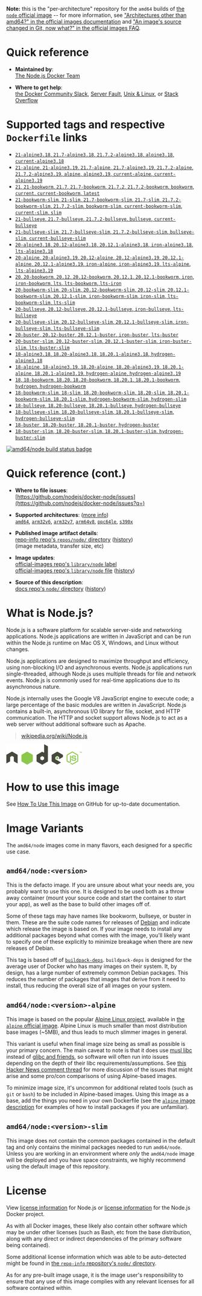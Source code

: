 <!--

********************************************************************************

WARNING:

    DO NOT EDIT "node/README.md"

    IT IS AUTO-GENERATED

    (from the other files in "node/" combined with a set of templates)

********************************************************************************

-->

**Note:** this is the "per-architecture" repository for the `amd64` builds of [the `node` official image](https://hub.docker.com/_/node) -- for more information, see ["Architectures other than amd64?" in the official images documentation](https://github.com/docker-library/official-images#architectures-other-than-amd64) and ["An image's source changed in Git, now what?" in the official images FAQ](https://github.com/docker-library/faq#an-images-source-changed-in-git-now-what).

# Quick reference

-	**Maintained by**:  
	[The Node.js Docker Team](https://github.com/nodejs/docker-node)

-	**Where to get help**:  
	[the Docker Community Slack](https://dockr.ly/comm-slack), [Server Fault](https://serverfault.com/help/on-topic), [Unix & Linux](https://unix.stackexchange.com/help/on-topic), or [Stack Overflow](https://stackoverflow.com/help/on-topic)

# Supported tags and respective `Dockerfile` links

-	[`21-alpine3.18`, `21.7-alpine3.18`, `21.7.2-alpine3.18`, `alpine3.18`, `current-alpine3.18`](https://github.com/nodejs/docker-node/blob/6a60b788fabfac92457f5a3eb7af1453bb3c67b9/21/alpine3.18/Dockerfile)
-	[`21-alpine`, `21-alpine3.19`, `21.7-alpine`, `21.7-alpine3.19`, `21.7.2-alpine`, `21.7.2-alpine3.19`, `alpine`, `alpine3.19`, `current-alpine`, `current-alpine3.19`](https://github.com/nodejs/docker-node/blob/6a60b788fabfac92457f5a3eb7af1453bb3c67b9/21/alpine3.19/Dockerfile)
-	[`21`, `21-bookworm`, `21.7`, `21.7-bookworm`, `21.7.2`, `21.7.2-bookworm`, `bookworm`, `current`, `current-bookworm`, `latest`](https://github.com/nodejs/docker-node/blob/6a60b788fabfac92457f5a3eb7af1453bb3c67b9/21/bookworm/Dockerfile)
-	[`21-bookworm-slim`, `21-slim`, `21.7-bookworm-slim`, `21.7-slim`, `21.7.2-bookworm-slim`, `21.7.2-slim`, `bookworm-slim`, `current-bookworm-slim`, `current-slim`, `slim`](https://github.com/nodejs/docker-node/blob/6a60b788fabfac92457f5a3eb7af1453bb3c67b9/21/bookworm-slim/Dockerfile)
-	[`21-bullseye`, `21.7-bullseye`, `21.7.2-bullseye`, `bullseye`, `current-bullseye`](https://github.com/nodejs/docker-node/blob/6a60b788fabfac92457f5a3eb7af1453bb3c67b9/21/bullseye/Dockerfile)
-	[`21-bullseye-slim`, `21.7-bullseye-slim`, `21.7.2-bullseye-slim`, `bullseye-slim`, `current-bullseye-slim`](https://github.com/nodejs/docker-node/blob/6a60b788fabfac92457f5a3eb7af1453bb3c67b9/21/bullseye-slim/Dockerfile)
-	[`20-alpine3.18`, `20.12-alpine3.18`, `20.12.1-alpine3.18`, `iron-alpine3.18`, `lts-alpine3.18`](https://github.com/nodejs/docker-node/blob/6a60b788fabfac92457f5a3eb7af1453bb3c67b9/20/alpine3.18/Dockerfile)
-	[`20-alpine`, `20-alpine3.19`, `20.12-alpine`, `20.12-alpine3.19`, `20.12.1-alpine`, `20.12.1-alpine3.19`, `iron-alpine`, `iron-alpine3.19`, `lts-alpine`, `lts-alpine3.19`](https://github.com/nodejs/docker-node/blob/6a60b788fabfac92457f5a3eb7af1453bb3c67b9/20/alpine3.19/Dockerfile)
-	[`20`, `20-bookworm`, `20.12`, `20.12-bookworm`, `20.12.1`, `20.12.1-bookworm`, `iron`, `iron-bookworm`, `lts`, `lts-bookworm`, `lts-iron`](https://github.com/nodejs/docker-node/blob/6a60b788fabfac92457f5a3eb7af1453bb3c67b9/20/bookworm/Dockerfile)
-	[`20-bookworm-slim`, `20-slim`, `20.12-bookworm-slim`, `20.12-slim`, `20.12.1-bookworm-slim`, `20.12.1-slim`, `iron-bookworm-slim`, `iron-slim`, `lts-bookworm-slim`, `lts-slim`](https://github.com/nodejs/docker-node/blob/6a60b788fabfac92457f5a3eb7af1453bb3c67b9/20/bookworm-slim/Dockerfile)
-	[`20-bullseye`, `20.12-bullseye`, `20.12.1-bullseye`, `iron-bullseye`, `lts-bullseye`](https://github.com/nodejs/docker-node/blob/6a60b788fabfac92457f5a3eb7af1453bb3c67b9/20/bullseye/Dockerfile)
-	[`20-bullseye-slim`, `20.12-bullseye-slim`, `20.12.1-bullseye-slim`, `iron-bullseye-slim`, `lts-bullseye-slim`](https://github.com/nodejs/docker-node/blob/6a60b788fabfac92457f5a3eb7af1453bb3c67b9/20/bullseye-slim/Dockerfile)
-	[`20-buster`, `20.12-buster`, `20.12.1-buster`, `iron-buster`, `lts-buster`](https://github.com/nodejs/docker-node/blob/6a60b788fabfac92457f5a3eb7af1453bb3c67b9/20/buster/Dockerfile)
-	[`20-buster-slim`, `20.12-buster-slim`, `20.12.1-buster-slim`, `iron-buster-slim`, `lts-buster-slim`](https://github.com/nodejs/docker-node/blob/6a60b788fabfac92457f5a3eb7af1453bb3c67b9/20/buster-slim/Dockerfile)
-	[`18-alpine3.18`, `18.20-alpine3.18`, `18.20.1-alpine3.18`, `hydrogen-alpine3.18`](https://github.com/nodejs/docker-node/blob/6a60b788fabfac92457f5a3eb7af1453bb3c67b9/18/alpine3.18/Dockerfile)
-	[`18-alpine`, `18-alpine3.19`, `18.20-alpine`, `18.20-alpine3.19`, `18.20.1-alpine`, `18.20.1-alpine3.19`, `hydrogen-alpine`, `hydrogen-alpine3.19`](https://github.com/nodejs/docker-node/blob/6a60b788fabfac92457f5a3eb7af1453bb3c67b9/18/alpine3.19/Dockerfile)
-	[`18`, `18-bookworm`, `18.20`, `18.20-bookworm`, `18.20.1`, `18.20.1-bookworm`, `hydrogen`, `hydrogen-bookworm`](https://github.com/nodejs/docker-node/blob/6a60b788fabfac92457f5a3eb7af1453bb3c67b9/18/bookworm/Dockerfile)
-	[`18-bookworm-slim`, `18-slim`, `18.20-bookworm-slim`, `18.20-slim`, `18.20.1-bookworm-slim`, `18.20.1-slim`, `hydrogen-bookworm-slim`, `hydrogen-slim`](https://github.com/nodejs/docker-node/blob/6a60b788fabfac92457f5a3eb7af1453bb3c67b9/18/bookworm-slim/Dockerfile)
-	[`18-bullseye`, `18.20-bullseye`, `18.20.1-bullseye`, `hydrogen-bullseye`](https://github.com/nodejs/docker-node/blob/6a60b788fabfac92457f5a3eb7af1453bb3c67b9/18/bullseye/Dockerfile)
-	[`18-bullseye-slim`, `18.20-bullseye-slim`, `18.20.1-bullseye-slim`, `hydrogen-bullseye-slim`](https://github.com/nodejs/docker-node/blob/6a60b788fabfac92457f5a3eb7af1453bb3c67b9/18/bullseye-slim/Dockerfile)
-	[`18-buster`, `18.20-buster`, `18.20.1-buster`, `hydrogen-buster`](https://github.com/nodejs/docker-node/blob/6a60b788fabfac92457f5a3eb7af1453bb3c67b9/18/buster/Dockerfile)
-	[`18-buster-slim`, `18.20-buster-slim`, `18.20.1-buster-slim`, `hydrogen-buster-slim`](https://github.com/nodejs/docker-node/blob/6a60b788fabfac92457f5a3eb7af1453bb3c67b9/18/buster-slim/Dockerfile)

[![amd64/node build status badge](https://img.shields.io/jenkins/s/https/doi-janky.infosiftr.net/job/multiarch/job/amd64/job/node.svg?label=amd64/node%20%20build%20job)](https://doi-janky.infosiftr.net/job/multiarch/job/amd64/job/node/)

# Quick reference (cont.)

-	**Where to file issues**:  
	[https://github.com/nodejs/docker-node/issues](https://github.com/nodejs/docker-node/issues?q=)

-	**Supported architectures**: ([more info](https://github.com/docker-library/official-images#architectures-other-than-amd64))  
	[`amd64`](https://hub.docker.com/r/amd64/node/), [`arm32v6`](https://hub.docker.com/r/arm32v6/node/), [`arm32v7`](https://hub.docker.com/r/arm32v7/node/), [`arm64v8`](https://hub.docker.com/r/arm64v8/node/), [`ppc64le`](https://hub.docker.com/r/ppc64le/node/), [`s390x`](https://hub.docker.com/r/s390x/node/)

-	**Published image artifact details**:  
	[repo-info repo's `repos/node/` directory](https://github.com/docker-library/repo-info/blob/master/repos/node) ([history](https://github.com/docker-library/repo-info/commits/master/repos/node))  
	(image metadata, transfer size, etc)

-	**Image updates**:  
	[official-images repo's `library/node` label](https://github.com/docker-library/official-images/issues?q=label%3Alibrary%2Fnode)  
	[official-images repo's `library/node` file](https://github.com/docker-library/official-images/blob/master/library/node) ([history](https://github.com/docker-library/official-images/commits/master/library/node))

-	**Source of this description**:  
	[docs repo's `node/` directory](https://github.com/docker-library/docs/tree/master/node) ([history](https://github.com/docker-library/docs/commits/master/node))

# What is Node.js?

Node.js is a software platform for scalable server-side and networking applications. Node.js applications are written in JavaScript and can be run within the Node.js runtime on Mac OS X, Windows, and Linux without changes.

Node.js applications are designed to maximize throughput and efficiency, using non-blocking I/O and asynchronous events. Node.js applications run single-threaded, although Node.js uses multiple threads for file and network events. Node.js is commonly used for real-time applications due to its asynchronous nature.

Node.js internally uses the Google V8 JavaScript engine to execute code; a large percentage of the basic modules are written in JavaScript. Node.js contains a built-in, asynchronous I/O library for file, socket, and HTTP communication. The HTTP and socket support allows Node.js to act as a web server without additional software such as Apache.

> [wikipedia.org/wiki/Node.js](https://en.wikipedia.org/wiki/Node.js)

![logo](https://raw.githubusercontent.com/docker-library/docs/01c12653951b2fe592c1f93a13b4e289ada0e3a1/node/logo.png)

# How to use this image

See [How To Use This Image](https://github.com/nodejs/docker-node/blob/master/README.md#how-to-use-this-image) on GitHub for up-to-date documentation.

# Image Variants

The `amd64/node` images come in many flavors, each designed for a specific use case.

## `amd64/node:<version>`

This is the defacto image. If you are unsure about what your needs are, you probably want to use this one. It is designed to be used both as a throw away container (mount your source code and start the container to start your app), as well as the base to build other images off of.

Some of these tags may have names like bookworm, bullseye, or buster in them. These are the suite code names for releases of [Debian](https://wiki.debian.org/DebianReleases) and indicate which release the image is based on. If your image needs to install any additional packages beyond what comes with the image, you'll likely want to specify one of these explicitly to minimize breakage when there are new releases of Debian.

This tag is based off of [`buildpack-deps`](https://hub.docker.com/_/buildpack-deps/). `buildpack-deps` is designed for the average user of Docker who has many images on their system. It, by design, has a large number of extremely common Debian packages. This reduces the number of packages that images that derive from it need to install, thus reducing the overall size of all images on your system.

## `amd64/node:<version>-alpine`

This image is based on the popular [Alpine Linux project](https://alpinelinux.org), available in [the `alpine` official image](https://hub.docker.com/_/alpine). Alpine Linux is much smaller than most distribution base images (~5MB), and thus leads to much slimmer images in general.

This variant is useful when final image size being as small as possible is your primary concern. The main caveat to note is that it does use [musl libc](https://musl.libc.org) instead of [glibc and friends](https://www.etalabs.net/compare_libcs.html), so software will often run into issues depending on the depth of their libc requirements/assumptions. See [this Hacker News comment thread](https://news.ycombinator.com/item?id=10782897) for more discussion of the issues that might arise and some pro/con comparisons of using Alpine-based images.

To minimize image size, it's uncommon for additional related tools (such as `git` or `bash`) to be included in Alpine-based images. Using this image as a base, add the things you need in your own Dockerfile (see the [`alpine` image description](https://hub.docker.com/_/alpine/) for examples of how to install packages if you are unfamiliar).

## `amd64/node:<version>-slim`

This image does not contain the common packages contained in the default tag and only contains the minimal packages needed to run `amd64/node`. Unless you are working in an environment where *only* the `amd64/node` image will be deployed and you have space constraints, we highly recommend using the default image of this repository.

# License

View [license information](https://github.com/nodejs/node/blob/master/LICENSE) for Node.js or [license information](https://github.com/nodejs/docker-node/blob/master/LICENSE) for the Node.js Docker project.

As with all Docker images, these likely also contain other software which may be under other licenses (such as Bash, etc from the base distribution, along with any direct or indirect dependencies of the primary software being contained).

Some additional license information which was able to be auto-detected might be found in [the `repo-info` repository's `node/` directory](https://github.com/docker-library/repo-info/tree/master/repos/node).

As for any pre-built image usage, it is the image user's responsibility to ensure that any use of this image complies with any relevant licenses for all software contained within.
